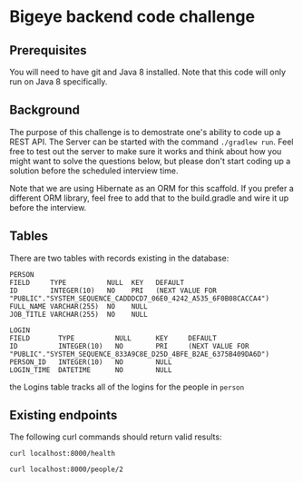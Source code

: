 # Bigeye backend code challenge

Prerequisites
-------------
You will need to have git and Java 8 installed.  Note that this code will only run on Java 8 specifically.

Background
----------

The purpose of this challenge is to demostrate one's ability to code up a REST API.  The
Server can be started with the command `./gradlew run`.  Feel free to test out the server to make
sure it works and think about how you might want to solve the questions below, but please don't 
start coding up a solution before the scheduled interview time.

Note that we are using Hibernate as an ORM for this scaffold.  If you prefer a different ORM library,
feel free to add that to the build.gradle and wire it up before the interview.

Tables
------

There are two tables with records existing in the database: 
```
PERSON
FIELD  	  TYPE  	    NULL  KEY  	DEFAULT  
ID	      INTEGER(10)	NO	  PRI	(NEXT VALUE FOR "PUBLIC"."SYSTEM_SEQUENCE_CADDDCD7_06E0_4242_A535_6F0B08CACCA4")
FULL_NAME VARCHAR(255)	NO	  NULL
JOB_TITLE VARCHAR(255)	NO	  NULL

LOGIN
FIELD    	TYPE  	      NULL  	KEY  	DEFAULT  
ID	        INTEGER(10)	  NO	    PRI	    (NEXT VALUE FOR "PUBLIC"."SYSTEM_SEQUENCE_833A9C8E_D25D_4BFE_B2AE_6375B409DA6D")
PERSON_ID	INTEGER(10)	  NO		NULL
LOGIN_TIME	DATETIME      NO		NULL
```

the Logins table tracks all of the logins for the people in `person`

Existing endpoints
------------------

The following curl commands should return valid results:

`curl localhost:8000/health`

`curl localhost:8000/people/2`


